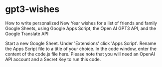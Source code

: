 # gpt3-wishes
How to write personalized New Year wishes for a list of friends and family Google Sheets, using Google Apps Script, the Open AI GPT3 API, and the Google Translate API

Start a new Google Sheet. Under 'Extensions' click 'Apps Script'. Rename the Apps Script file to a title of your choice. In the code window, enter the content of the code.js file here. Please note that you will need an OpenAI API account and a Secret Key to run this code.


